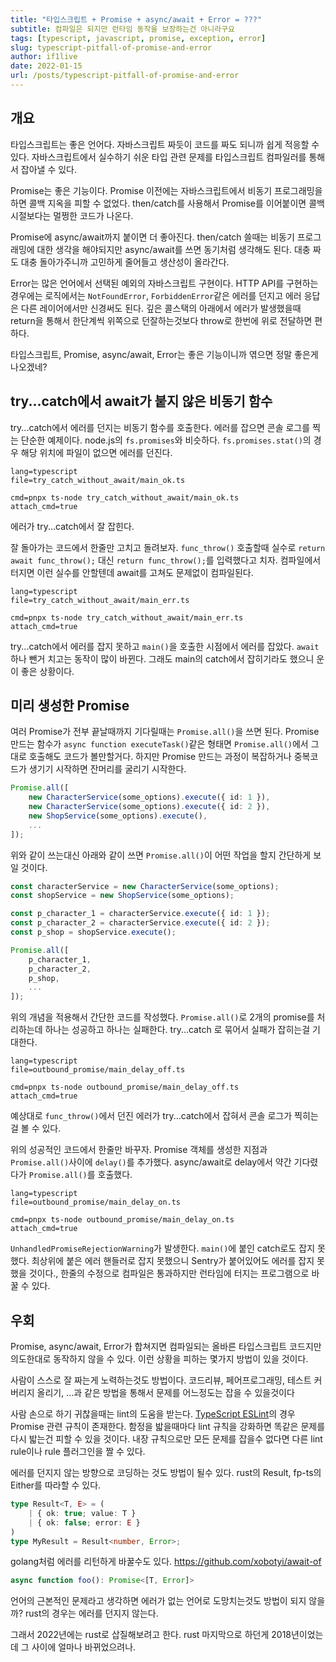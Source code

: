 ```yaml
---
title: "타입스크립트 + Promise + async/await + Error = ???"
subtitle: 컴파일은 되지만 런타임 동작을 보장하는건 아니라구요
tags: [typescript, javascript, promise, exception, error]
slug: typescript-pitfall-of-promise-and-error
author: if1live
date: 2022-01-15
url: /posts/typescript-pitfall-of-promise-and-error
---
```


## 개요

타입스크립트는 좋은 언어다. 
자바스크립트 짜듯이 코드를 짜도 되니까 쉽게 적응할 수 있다.
자바스크립트에서 실수하기 쉬운 타입 관련 문제를 타입스크립트 컴파일러를 통해서 잡아낼 수 있다.

Promise는 좋은 기능이다.
Promise 이전에는 자바스크립트에서 비동기 프로그래밍을 하면 콜백 지옥을 피할 수 없었다.
then/catch를 사용해서 Promise를 이어붙이면 콜백시절보다는 멀쩡한 코드가 나온다.

Promise에 async/await까지 붙이면 더 좋아진다.
then/catch 쓸때는 비동기 프로그래밍에 대한 생각을 해야되지만 async/await를 쓰면 동기처럼 생각해도 된다.
대충 짜도 대충 돌아가주니까 고민하게 줄어들고 생산성이 올라간다.

Error는 많은 언어에서 선택된 예외의 자바스크립트 구현이다.
HTTP API를 구현하는 경우에는 로직에서는 `NotFoundError`, `ForbiddenError`같은 에러를 던지고 에러 응답은 다른 레이어에서만 신경써도 된다.
깊은 콜스택의 아래에서 에러가 발생했을때 return을 통해서 한단계씩 위쪽으로 던잘하는것보다 throw로 한번에 위로 전달하면 편하다.

타입스크립트, Promise, async/await, Error는 좋은 기능이니까 엮으면 정말 좋은게 나오겠네?

## try...catch에서 await가 붙지 않은 비동기 함수

try...catch에서 에러를 던지는 비동기 함수를 호출한다.
에러를 잡으면 콘솔 로그를 찍는 단순한 예제이다.
node.js의 `fs.promises`와 비슷하다.
`fs.promises.stat()`의 경우 해당 위치에 파일이 없으면 에러를 던진다.

~~~maya:view
lang=typescript
file=try_catch_without_await/main_ok.ts
~~~

~~~maya:execute
cmd=pnpx ts-node try_catch_without_await/main_ok.ts
attach_cmd=true
~~~

에러가 try...catch에서 잘 잡힌다.

잘 돌아가는 코드에서 한줄만 고치고 돌려보자.
`func_throw()` 호출할때 실수로 `return await func_throw();` 대신 `return func_throw();`를 입력했다고 치자.
컴파일에서 터지면 이런 실수를 안할텐데 await를 고쳐도 문제없이 컴파일된다.

~~~maya:view
lang=typescript
file=try_catch_without_await/main_err.ts
~~~

~~~maya:execute
cmd=pnpx ts-node try_catch_without_await/main_err.ts
attach_cmd=true
~~~

try...catch에서 에러를 잡지 못하고 `main()`을 호출한 시점에서 에러를 잡았다.
`await` 하나 뺀거 치고는 동작이 많이 바뀐다.
그래도 main의 catch에서 잡히기라도 했으니 운이 좋은 상황이다.

## 미리 생성한 Promise

여러 Promise가 전부 끝날때까지 기다릴때는 `Promise.all()`을 쓰면 된다.
Promise 만드는 함수가 `async function executeTask()`같은 형태면 `Promise.all()`에서 그대로 호출해도 코드가 볼만할거다.
하지만 Promise 만드는 과정이 복잡하거나 중복코드가 생기기 시작하면 잔머리를 굴리기 시작한다.

```ts
Promise.all([
    new CharacterService(some_options).execute({ id: 1 }),
    new CharacterService(some_options).execute({ id: 2 }),
    new ShopService(some_options).execute(),
    ...
]);
```

위와 같이 쓰는대신 아래와 같이 쓰면 `Promise.all()`이 어떤 작업을 할지 간단하게 보일 것이다.

```ts
const characterService = new CharacterService(some_options);
const shopService = new ShopService(some_options);

const p_character_1 = characterService.execute({ id: 1 });
const p_character_2 = characterService.execute({ id: 2 });
const p_shop = shopService.execute();

Promise.all([
    p_character_1,
    p_character_2,
    p_shop,
    ...
]);
```

위의 개념을 적용해서 간단한 코드를 작성했다.
`Promise.all()`로 2개의 promise를 처리하는데 하나는 성공하고 하나는 실패한다.
try...catch 로 묶어서 실패가 잡히는걸 기대한다.

~~~maya:view
lang=typescript
file=outbound_promise/main_delay_off.ts
~~~

~~~maya:execute
cmd=pnpx ts-node outbound_promise/main_delay_off.ts
attach_cmd=true
~~~

예상대로 `func_throw()`에서 던진 에러가 try...catch에서 잡혀서 콘솔 로그가 찍히는걸 볼 수 있다.

위의 성공적인 코드에서 한줄만 바꾸자.
Promise 객체를 생성한 지점과 `Promise.all()`사이에 `delay()`를 추가했다.
async/await로 delay에서 약간 기다렸다가 `Promise.all()`를 호출했다. 

~~~maya:view
lang=typescript
file=outbound_promise/main_delay_on.ts
~~~

~~~maya:execute
cmd=pnpx ts-node outbound_promise/main_delay_on.ts
attach_cmd=true
~~~

`UnhandledPromiseRejectionWarning`가 발생한다.
`main()`에 붙인 catch로도 잡지 못했다.
최상위에 붙은 에러 핸들러로 잡지 못했으니 Sentry가 붙어있어도 에러를 잡지 못했을 것이다.,
한줄의 수정으로 컴파일은 통과하지만 런타임에 터지는 프로그램으로 바꿀 수 있다.

## 우회

Promise, async/await, Error가 합쳐지면 컴파일되는 올바른 타입스크립트 코드지만 의도한대로 동작하지 않을 수 있다.
이런 상황을 피하는 몇가지 방법이 있을 것이다.

사람이 스스로 잘 짜는게 노력하는것도 방법이다.
코드리뷰, 페어프로그래밍, 테스트 커버리지 올리기, ...과 같은 방법을 통해서 문제를 어느정도는 잡을 수 있을것이다

사람 손으로 하기 귀찮을때는 lint의 도움을 받는다.
[TypeScript ESLint](https://typescript-eslint.io/)의 경우 Promise 관련 규칙이 존재한다.
함정을 밟을때마다 lint 규칙을 강화하면 똑같은 문제를 다시 밟는건 피할 수 있을 것이다.
내장 규칙으로만 모든 문제를 잡을수 없다면 다른 lint rule이나 rule 플러그인을 짤 수 있다.

에러를 던지지 않는 방향으로 코딩하는 것도 방법이 될수 있다.
rust의 Result, fp-ts의 Either를 따라할 수 있다.
```ts
type Result<T, E> = (
    | { ok: true; value: T }
    | { ok: false; error: E }
)
type MyResult = Result<number, Error>;
```

golang처럼 에러를 리턴하게 바꿀수도 있다. https://github.com/xobotyi/await-of
```ts
async function foo(): Promise<[T, Error]>
```

언어의 근본적인 문제라고 생각하면 에러가 없는 언어로 도망치는것도 방법이 되지 않을까?
rust의 경우는 에러를 던지지 않는다.

그래서 2022년에는 rust로 삽질해보려고 한다.
rust 마지막으로 하던게 2018년이었는데 그 사이에 얼마나 바뀌었으려나.


